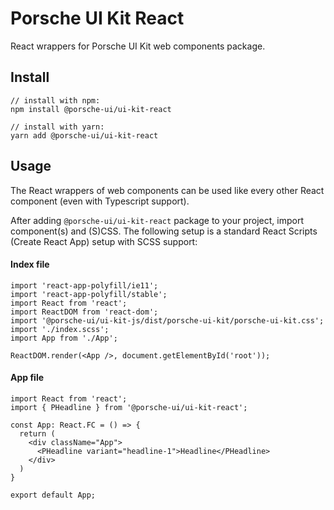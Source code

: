 # Porsche UI Kit React
React wrappers for Porsche UI Kit web components package.  

## Install
```
// install with npm:
npm install @porsche-ui/ui-kit-react

// install with yarn:
yarn add @porsche-ui/ui-kit-react
``` 

## Usage
The React wrappers of web components can be used like every other React component (even with Typescript support). 

After adding `@porsche-ui/ui-kit-react` package to your project, import component(s) and (S)CSS.
The following setup is a standard React Scripts (Create React App) setup with SCSS support:

#### Index file
``` 
import 'react-app-polyfill/ie11';
import 'react-app-polyfill/stable';
import React from 'react';
import ReactDOM from 'react-dom';
import '@porsche-ui/ui-kit-js/dist/porsche-ui-kit/porsche-ui-kit.css';
import './index.scss';
import App from './App';

ReactDOM.render(<App />, document.getElementById('root'));

``` 

#### App file
``` 
import React from 'react';
import { PHeadline } from '@porsche-ui/ui-kit-react';

const App: React.FC = () => {
  return (
    <div className="App">
      <PHeadline variant="headline-1">Headline</PHeadline>
    </div>
  )
}

export default App;
```